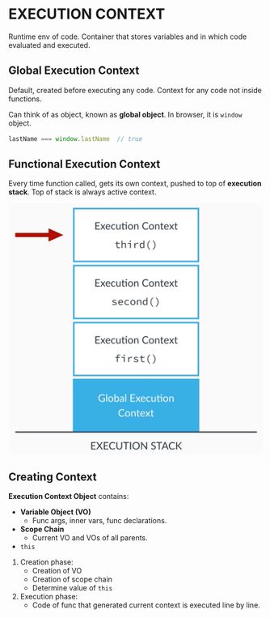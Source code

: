 # EXECUTION CONTEXT

Runtime env of code. Container that stores variables and in which code evaluated and executed.

## Global Execution Context

Default, created before executing any code. Context for any code not inside functions.

Can think of as object, known as **global object**. In browser, it is `window` object.

```javascript
lastName === window.lastName  // true
```

## Functional Execution Context

Every time function called, gets its own context, pushed to top of **execution stack**. Top of stack is always active context.

![execution stack](https://github.com/zeroDivZero/notes-javascript/blob/master/assets/execution_stack.png)

## Creating Context

**Execution Context Object** contains:
* **Variable Object (VO)**
  * Func args, inner vars, func declarations.
* **Scope Chain**
  * Current VO and VOs of all parents.
* `this`

1. Creation phase:
   * Creation of VO
   * Creation of scope chain
   * Determine value of `this`
2. Execution phase:
   * Code of func that generated current context is executed line by line.
